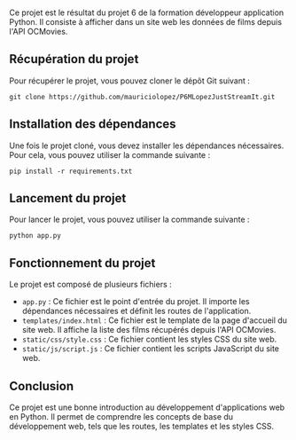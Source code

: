  ```## Projet 6 DA-Python OC (Mauricio Lopez)
 ```

Ce projet est le résultat du projet 6 de la formation développeur application Python. 
Il consiste à afficher dans un site web les données de films depuis l'API OCMovies.

## Récupération du projet

Pour récupérer le projet, vous pouvez cloner le dépôt Git suivant :

```
git clone https://github.com/mauriciolopez/P6MLopezJustStreamIt.git
```

## Installation des dépendances

Une fois le projet cloné, vous devez installer les dépendances nécessaires. Pour cela, vous pouvez utiliser la commande suivante :

```
pip install -r requirements.txt
```

## Lancement du projet

Pour lancer le projet, vous pouvez utiliser la commande suivante :

```
python app.py
```

## Fonctionnement du projet

Le projet est composé de plusieurs fichiers :

* `app.py` : Ce fichier est le point d'entrée du projet. Il importe les dépendances nécessaires et définit les routes de l'application.
* `templates/index.html` : Ce fichier est le template de la page d'accueil du site web. Il affiche la liste des films récupérés depuis l'API OCMovies.
* `static/css/style.css` : Ce fichier contient les styles CSS du site web.
* `static/js/script.js` : Ce fichier contient les scripts JavaScript du site web.

## Conclusion

Ce projet est une bonne introduction au développement d'applications web en Python. Il permet de comprendre les concepts de base du développement web, tels que les routes, les templates et les styles CSS.
```

